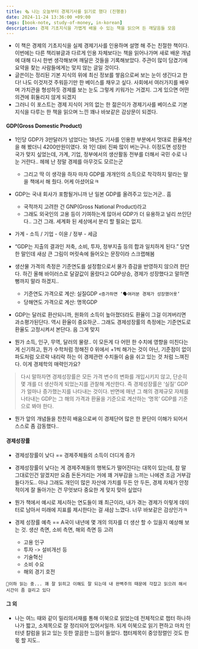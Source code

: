 ```yaml
---
title: 🗞️ 나는 오늘부터 경제기사를 읽기로 했다 (진행중)
date: 2024-11-24 13:36:00 +09:00
tags: [book-note, study-of-money, in-korean]
description: 경제 기초지식을 가볍게 배울 수 있는 책을 읽으며 든 깨달음들 모음
---
```


- 이 책은 경제의 기초지식을 실제 경제기사를 인용하며 설명 해 주는 친절한 책이다. 이번에는 다른 책리뷰글과 다르게 인용 자체보다는 책을 읽어나가며 새로 배운 개념에 대해 다시 한번 생각해보며 깨달은 것들을 기록해보았다. 주관이 많이 담겼기에 요약을 찾는 사람들에게는 맞지 않는 글일 것이다.
- 글쓴이는 정리된 기본 지식의 위에 최신 정보를 쌓음으로써 보는 눈이 생긴다고 한다! 나도 이것저것 주워듣기만 한 베이스를 채우고 싶다. 사회에서 여러가지를 배우며 가치관을 형성하듯 경제를 보는 눈도 그렇게 키워가는 거겠지. 그게 있으면 어떤 의견에 휘둘리지 않게 되겠지
- 그러니 이 포스트는 경제 지식이 거의 없는 한 젊은이가 경제기사를 베이스로 기본지식을 다루는 한 책을 읽으며 느낀 꽤나 바보같은 감상문이 되겠다. 

#### GDP(Gross Domestic Product)
- 1인당 GDP가 3만달러가 넘었다는 18년도 기사를 인용한 부분에서 멋대로 환율계산을 해 봤더니 4200만원이였다. 와 1인 대비 진짜 많이 버는구나. 이정도면 성장한 국가 맞지 싶었는데, 가계, 기업, 정부에서의 생산활동 전부를 더해서 국민 수로 나눈 거란다.. 헤헤 난 정말 경제를 아무것도 모르는군
	- 그리고 딱 이 생각을 하자 마자 GDP를 개개인의 소득으로 착각하지 말라는 말을 책에서 해 줬다. 어케 아셨어요ㅋ

- GDP는 국내 회사가 포함될거니까 난 일본 GDP를 올려주고 있는거군.. 흠
	- 국적까지 고려한 건 GNP(Gross National Product)라고
	- 그래도 외국인의 고용 등이 기여하는게 많아서 GDP가 더 유용하고 널리 쓰인단다.. 그건 그래. 세계화 된 세상에서 분리 할 필요는 없지.

- 가계 - 소득 / 기업 - 이윤 / 정부 - 세금
- “GDP는 지출의 결과인 저축, 소비, 투자, 정부지출 등의 합과 일치하게 된다.” 당연한 말인데 새삼 큰 그림이 머릿속에 들어오는 문장이라 스크랩해봄
- 생산물 가격의 측정은 기준연도를 설정함으로서 물가 증감을 반영하지 않으려 한단다. 하긴 올해 바이러스로 달걀값이 올랐다고 GDP상승, 경제가 성장했다고 말하면 뻥까지 말라 하겠지..
	- 기준연도 가격으로 계산: 실질GDP `<증가하면 ‘🗣️여러분 경제가 성장했어욧’`
	- 당해연도 가격으로 계산: 명목GDP

- GDP는 달러로 환산되니까, 원화의 소득이 높아졌더라도 환율이 그걸 이겨버리면 과소평가된단다. 역시 환율이 중요하군.. 그래도 경제성장률의 측정에는 기준연도로 환율도 고정시켜서 본단다. 음 그게 맞지
- 뭔가 소득, 인구, 무역, 달러의 물량.. 이 모든게 다 어떤 한 수치에 영향을 미친다는 게 신기하고, 뭔가 수학처럼 정해진 0 위에서 +1씩 해가는 것이 아닌, 기준점이 없이 파도처럼 오르락 내리락 하는 이 경제관련 수치들이 숨을 쉬고 있는 것 처럼 느껴진다. 이게 경제학의 매력인가요?

> 다시 말하자면 경제성장률은 모든 가격 변수의 변화를 개입시키지 않고, 단순히 몇 개를 더 생산하게 되었는지를 관찰해 계산한다. 즉 경제성장률은 ‘실질’ GDP가 얼마나 증가했는지를 나타내는 것이다. 반면에 매년 그 해의 경제규모 자체를 나타내는 GDP는 그 해의 가격과 환율을 기준으로 계산하는 ‘명목’ GDP를 기준으로 봐야 한다.
- 뭔가 앞의 개념들을 찬찬히 배움으로써 이 경제단어 많은 한 문단이 이해가 되어서 스스로 좀 감동했다..

#### 경제성장률
- 경제성장률이 낮다 == 경제주체들의 소득이 더디게 증가
- 경제성장률이 낮다는 게 경제주체들의 행복도가 떨어진다는 대목이 있는데, 참 말 그대로인건 알겠지만 요즘 돈돈거리는 거에 꽤 거부감을 느끼는 나에겐 조금 거부감 들다가도.. 아냐 그래도 개인이 많은 자산에 가치를 두든 안 두든, 경제 자체가 안정적이게 잘 돌아가는 건 무엇보다 중요한 게 맞지 맞아 싶었다

- 뭔가 책에서 예시로 제시하는 연도들이 꽤 최근이라, 내가 겪는 경제가 이렇게 데이터로 남아서 미래에 지표를 제시한다는 걸 새삼 느꼈다. 너무 바보같은 감상인가ㅋ

- 경제 성장률 예측 == A국이 내년에 몇 개의 의자를 더 생산 할 수 있을지 예상해 보는 것. 생산 측면, 소비 측면, 해외 측면 등 고려
  - 고용 인구
  - 투자 -> 설비개선 등
  - 기술혁신
  - 소비 수요
  - 해외 경기 호전

`💬이하 읽는 중... 꽤 잘 읽히고 이해도 잘 되는데 내 완벽주의 때문에 각잡고 읽으려 해서 시간이 좀 걸리고 있다`

#### 그 외
- 나는 여느 때와 같이 밀리의서재를 통해 이북으로 읽었는데 전체적으로 챕터 하나하나가 짧고, 소제목으로 잘 정리되어 있어서일까. 되게 이북으로 읽기 편하고 마치 인터넷 칼럼을 읽고 있는 듯한 깔끔한 느낌이 들었다. 챕터제목이 중앙정렬인 것도 한 몫 할 지도..